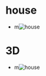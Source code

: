 # house
* m![house](https://github.com/shiep18/EIS2020/blob/master/students/CaoJiaYang/house/house.jpg)
# 3D
* m![house](https://github.com/shiep18/EIS2020/blob/master/students/CaoJiaYang/3D/mylogo.png)
